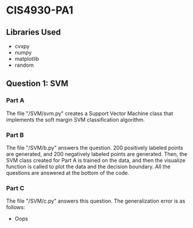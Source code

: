 # CIS4930-PA1

## Libraries Used
- cvxpy
- numpy
- matplotlib
- random

## Question 1: SVM

### Part A
The file "/SVM/svm.py" creates a Support Vector Machine class that implements the soft margin SVM classification algorithm.

### Part B
The file "/SVM/b.py" answers the question. 200 positively labeled points are generated, and 200 negatively labeled points are generated. Then, the SVM class created for Part A is trained on the data, and then the visualize function is called to plot the data and the decision boundary.
All the questions are answered at the bottom of the code.

### Part C
The file "/SVM/c.py" answers this question. The generalization error is as follows:
- Oops
